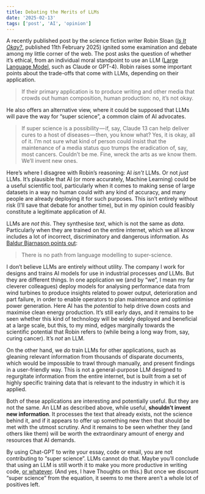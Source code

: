 ```yaml
---
title: Debating the Merits of LLMs
date: '2025-02-13'
tags: ['post', 'AI', 'opinion']
---
```


A recently published post by the science fiction writer Robin Sloan (_[Is It Okay?](https://www.robinsloan.com/lab/is-it-okay/)_, published 11th February 2025) ignited some examination and debate among my little corner of the web. The post asks the question of whether it’s ethical, from an individual moral standpoint to use an LLM ([Large Language Model](https://en.wikipedia.org/wiki/Large_language_model), such as Claude or GPT-4). Robin raises some important points about the trade-offs that come with LLMs, depending on their application.

<!--excerpt-->

> If their primary application is to produce writing and other media that crowds out human composition, human production: no, it’s not okay.

He also offers an alternative view, where it could be supposed that LLMs will pave the way for “super science”, a common claim of AI advocates.

> If super science is a possibility — if, say, Claude 13 can help deliver cures to a host of diseases — then, you know what? Yes, it is okay, all of it. I’m not sure what kind of person could insist that the maintenance of a media status quo trumps the eradication of, say, most cancers. Couldn’t be me. Fine, wreck the arts as we know them. We’ll invent new ones.

Here’s where I disagree with Robin’s reasoning: AI _isn’t_ LLMs. Or not _just_ LLMs. It’s plausible that AI (or more accurately, Machine Learning) could be a useful scientific tool, particularly when it comes to making sense of large datasets in a way no human could with any kind of accuracy, and many people are already deploying it for such purposes. This isn’t entirely without risk (I’ll save that debate for another time), but in my opinion could feasibly constitute a legitimate application of AI.

LLMs are _not this_. They synthesise _text_, which is not the same as _data_. Particularly when they are trained on the entire internet, which we all know includes a lot of incorrect, discriminatory and dangerous information. As [Baldur Bjarnason points out](https://www.baldurbjarnason.com/notes/2025/subtly-wrong-is-more-dangerous):

> There is no path from language modelling to super-science.

I don’t believe LLMs are entirely without utility. The company I work for designs and trains AI models for use in industrial processes _and_ LLMs. But they are different things. In one application we (and by “we”, I mean my far cleverer colleagues) deploy models for analysing performance data from wind turbines to produce insights related to power output, deterioration and part failure, in order to enable operators to plan maintenance and optimise power generation. Here AI has the _potential_ to help drive down costs and maximise clean energy production. It’s still early days, and it remains to be seen whether this kind of technology will be widely deployed and beneficial at a large scale, but this, to my mind, edges marginally towards the scientific potential that Robin refers to (while being a long way from, say, curing cancer). It’s _not_ an LLM.

On the other hand, we _do_ train LLMs for other applications, such as gleaning relevant information from thousands of disparate documents, which would be impossible to trawl through manually, and present findings in a user-friendly way. This is not a general-purpose LLM designed to regurgitate information from the entire internet, but is built from a set of highly specific training data that is relevant to the industry in which it is applied.

Both of these applications are interesting and potentially useful. But they are not the same. An LLM as described above, while useful, **shouldn’t invent new information**. It processes the text that already exists, not the science behind it, and if it appears to offer up something new then that should be met with the utmost scrutiny. And it remains to be seen whether they (and others like them) will be worth the extraordinary amount of energy and resources that AI demands.

By using Chat-GPT to write your essay, code or email, you are not contributing to “super science”. LLMs cannot do that. Maybe you’ll conclude that using an LLM is still worth it to make you more productive in writing code, [or whatever](https://scienceblog.com/ai-tools-make-workers-less-critical-more-confident-microsoft-study-finds/). (And yes, I have Thoughts on this.) But once we discount “super science” from the equation, it seems to me there aren’t a whole lot of positives left.

